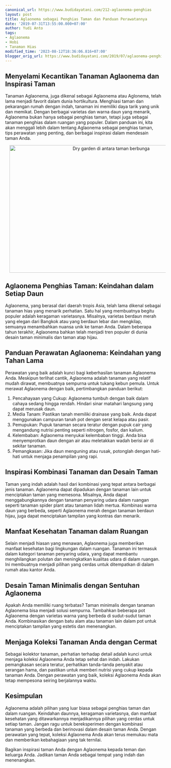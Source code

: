 ```yaml
---
canonical_url: https://www.budidayatani.com/212-aglaonema-penghias
layout: post
title: Aglaonema sebagai Penghias Taman dan Panduan Perawatannya
date: '2019-07-31T13:55:00.000+07:00'
author: Yudi Anto
tags:
- Aglaonema
- Hobi
- Tanaman Hias
modified_time: '2023-08-12T18:36:06.816+07:00'
blogger_orig_url: https://www.budidayatani.com/2019/07/aglaonema-penghias-taman-dan-pekarangan.html
---
```


<h2>Menyelami Kecantikan Tanaman Aglaonema dan Inspirasi Taman</h2><p>Tanaman Aglaonema, juga dikenal sebagai Aglaonema atau Aglonema, telah lama menjadi favorit dalam dunia hortikultura. Menghiasi taman dan pekarangan rumah dengan indah, tanaman ini memiliki daya tarik yang unik dan memikat. Dengan berbagai varietas dan warna daun yang menarik, Aglaonema bukan hanya sebagai penghias taman, tetapi juga sebagai tanaman penghias dalam ruangan yang populer. Dalam panduan ini, kita akan menggali lebih dalam tentang Aglaonema sebagai penghias taman, tips perawatan yang penting, dan berbagai inspirasi dalam mendesain taman Anda.</p><div class="separator" style="clear: both; text-align: center;"><a href="https://blogger.googleusercontent.com/img/b/R29vZ2xl/AVvXsEgPUGCy-zMk-6CqbD1bluxRZ-2BSLONyjWTjPLtxCOP90u0sUez3lF_3FzSelvCliOpYEFFdQKC-b-obhX4IQumhFzhRv_d_OBiZcD826pIE3cPtok84IKER6e8nuuuV7FjSuVi88ElTrNjC65PWKQWdGNxLqcjBSoQA4HRu8Td3i6MQdRKJZAIFgDQOigr/s440/aglaonema_800x512-2.jpg" imageanchor="1" style="margin-left: 1em; margin-right: 1em;"><img alt="Dry garden di antara taman berbunga" border="0" data-original-height="282" data-original-width="440" height="410" src="https://blogger.googleusercontent.com/img/b/R29vZ2xl/AVvXsEgPUGCy-zMk-6CqbD1bluxRZ-2BSLONyjWTjPLtxCOP90u0sUez3lF_3FzSelvCliOpYEFFdQKC-b-obhX4IQumhFzhRv_d_OBiZcD826pIE3cPtok84IKER6e8nuuuV7FjSuVi88ElTrNjC65PWKQWdGNxLqcjBSoQA4HRu8Td3i6MQdRKJZAIFgDQOigr/w640-h410/aglaonema_800x512-2.jpg" width="640" /></a></div><h2>Aglaonema Penghias Taman: Keindahan dalam Setiap Daun</h2><p>Aglaonema, yang berasal dari daerah tropis Asia, telah lama dikenal sebagai tanaman hias yang menarik perhatian. Satu hal yang membuatnya begitu populer adalah keragaman varietasnya. Misalnya, varietas berdaun merah yang elegan dari Bangkok atau yang berdaun lebar dan mengkilap, semuanya menambahkan nuansa unik ke taman Anda. Dalam beberapa tahun terakhir, Aglaonema bahkan telah menjadi tren populer di dunia desain taman minimalis dan taman atap hijau.</p><h2>Panduan Perawatan Aglaonema: Keindahan yang Tahan Lama</h2><p>Perawatan yang baik adalah kunci bagi keberhasilan tanaman Aglaonema Anda. Meskipun terlihat cantik, Aglaonema adalah tanaman yang relatif mudah dirawat, membuatnya sempurna untuk tukang kebun pemula. Untuk merawat Aglaonema dengan baik, pertimbangkan panduan berikut:</p><ol><li>Pencahayaan yang Cukup: Aglaonema tumbuh dengan baik dalam cahaya sedang hingga rendah. Hindari sinar matahari langsung yang dapat merusak daun.</li><li>Media Tanam: Pastikan tanah memiliki drainase yang baik. Anda dapat menggunakan campuran tanah pot dengan serat kelapa atau pasir.</li><li>Pemupukan: Pupuk tanaman secara teratur dengan pupuk cair yang mengandung nutrisi penting seperti nitrogen, fosfor, dan kalium.</li><li>Kelembaban: Aglaonema menyukai kelembaban tinggi. Anda bisa menyemprotkan daun dengan air atau meletakkan wadah berisi air di sekitar tanaman.</li><li>Pemangkasan: Jika daun menguning atau rusak, potonglah dengan hati-hati untuk menjaga penampilan yang rapi.</li></ol><h2>Inspirasi Kombinasi Tanaman dan Desain Taman</h2><p>Taman yang indah adalah hasil dari kombinasi yang tepat antara berbagai jenis tanaman. Aglaonema dapat dipadukan dengan tanaman lain untuk menciptakan taman yang memesona. Misalnya, Anda dapat menggabungkannya dengan tanaman penyaring udara dalam ruangan seperti tanaman spider plant atau tanaman lidah mertua. Kombinasi warna daun yang berbeda, seperti Aglaonema merah dengan tanaman berdaun hijau, juga dapat menciptakan tampilan yang kontras dan menarik.</p><h2>Manfaat Kesehatan Tanaman dalam Ruangan</h2><p>Selain menjadi hiasan yang menawan, Aglaonema juga memberikan manfaat kesehatan bagi lingkungan dalam ruangan. Tanaman ini termasuk dalam kategori tanaman penyaring udara, yang dapat membantu menghilangkan polutan dan meningkatkan kualitas udara di dalam ruangan. Ini membuatnya menjadi pilihan yang cerdas untuk ditempatkan di dalam rumah atau kantor Anda.</p><h2>Desain Taman Minimalis dengan Sentuhan Aglaonema</h2><p>Apakah Anda memiliki ruang terbatas? Taman minimalis dengan tanaman Aglaonema bisa menjadi solusi sempurna. Tambahkan beberapa pot Aglaonema dengan varietas warna yang berbeda di sudut-sudut taman Anda. Kombinasikan dengan batu alam atau tanaman lain dalam pot untuk menciptakan tampilan yang estetis dan menenangkan.</p><h2>Menjaga Koleksi Tanaman Anda dengan Cermat</h2><p>Sebagai kolektor tanaman, perhatian terhadap detail adalah kunci untuk menjaga koleksi Aglaonema Anda tetap sehat dan indah. Lakukan pemangkasan secara teratur, perhatikan tanda-tanda penyakit atau serangan hama, dan pastikan untuk memberi nutrisi yang cukup kepada tanaman Anda. Dengan perawatan yang baik, koleksi Aglaonema Anda akan tetap mempesona seiring berjalannya waktu.</p><h2>Kesimpulan</h2><p>Aglaonema adalah pilihan yang luar biasa sebagai penghias taman dan dalam ruangan. Keindahan daunnya, keragaman varietasnya, dan manfaat kesehatan yang ditawarkannya menjadikannya pilihan yang cerdas untuk setiap taman. Jangan ragu untuk bereksperimen dengan kombinasi tanaman yang berbeda dan berinovasi dalam desain taman Anda. Dengan perawatan yang tepat, koleksi Aglaonema Anda akan terus memukau mata dan memberikan kebahagiaan yang tak ternilai.</p><p>Bagikan inspirasi taman Anda dengan Aglaonema kepada teman dan keluarga Anda. Jadikan taman Anda sebagai tempat yang indah dan menenangkan.</p>